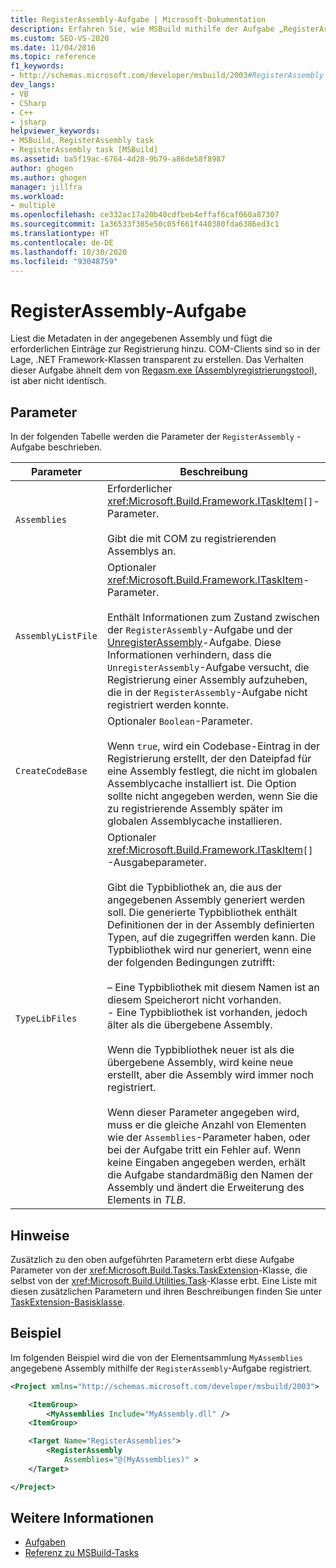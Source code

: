 ```yaml
---
title: RegisterAssembly-Aufgabe | Microsoft-Dokumentation
description: Erfahren Sie, wie MSBuild mithilfe der Aufgabe „RegisterAssembly“ die Metadaten in einer angegebenen Assembly liest und der Registrierung die erforderlichen Einträge hinzufügt.
ms.custom: SEO-VS-2020
ms.date: 11/04/2016
ms.topic: reference
f1_keywords:
- http://schemas.microsoft.com/developer/msbuild/2003#RegisterAssembly
dev_langs:
- VB
- CSharp
- C++
- jsharp
helpviewer_keywords:
- MSBuild, RegisterAssembly task
- RegisterAssembly task [MSBuild]
ms.assetid: ba5f19ac-6764-4d28-9b79-a86de58f8987
author: ghogen
ms.author: ghogen
manager: jillfra
ms.workload:
- multiple
ms.openlocfilehash: ce332ac17a20b40cdfbeb4effaf6caf060a87307
ms.sourcegitcommit: 1a36533f385e50c05f661f440380fda6386ed3c1
ms.translationtype: HT
ms.contentlocale: de-DE
ms.lasthandoff: 10/30/2020
ms.locfileid: "93048759"
---
```

# <a name="registerassembly-task"></a>RegisterAssembly-Aufgabe

Liest die Metadaten in der angegebenen Assembly und fügt die erforderlichen Einträge zur Registrierung hinzu. COM-Clients sind so in der Lage, .NET Framework-Klassen transparent zu erstellen. Das Verhalten dieser Aufgabe ähnelt dem von [Regasm.exe (Assemblyregistrierungstool)](/dotnet/framework/tools/regasm-exe-assembly-registration-tool), ist aber nicht identisch.

## <a name="parameters"></a>Parameter

 In der folgenden Tabelle werden die Parameter der `RegisterAssembly` -Aufgabe beschrieben.

|Parameter|Beschreibung|
|---------------|-----------------|
|`Assemblies`|Erforderlicher <xref:Microsoft.Build.Framework.ITaskItem>`[]`-Parameter.<br /><br /> Gibt die mit COM zu registrierenden Assemblys an.|
|`AssemblyListFile`|Optionaler <xref:Microsoft.Build.Framework.ITaskItem>-Parameter.<br /><br /> Enthält Informationen zum Zustand zwischen der `RegisterAssembly`-Aufgabe und der [UnregisterAssembly](../msbuild/unregisterassembly-task.md)-Aufgabe. Diese Informationen verhindern, dass die `UnregisterAssembly`-Aufgabe versucht, die Registrierung einer Assembly aufzuheben, die in der `RegisterAssembly`-Aufgabe nicht registriert werden konnte.|
|`CreateCodeBase`|Optionaler `Boolean`-Parameter.<br /><br /> Wenn `true`, wird ein Codebase-Eintrag in der Registrierung erstellt, der den Dateipfad für eine Assembly festlegt, die nicht im globalen Assemblycache installiert ist. Die Option sollte nicht angegeben werden, wenn Sie die zu registrierende Assembly später im globalen Assemblycache installieren.|
|`TypeLibFiles`|Optionaler <xref:Microsoft.Build.Framework.ITaskItem>`[]` -Ausgabeparameter.<br /><br /> Gibt die Typbibliothek an, die aus der angegebenen Assembly generiert werden soll. Die generierte Typbibliothek enthält Definitionen der in der Assembly definierten Typen, auf die zugegriffen werden kann. Die Typbibliothek wird nur generiert, wenn eine der folgenden Bedingungen zutrifft:<br /><br /> – Eine Typbibliothek mit diesem Namen ist an diesem Speicherort nicht vorhanden.<br />- Eine Typbibliothek ist vorhanden, jedoch älter als die übergebene Assembly.<br /><br /> Wenn die Typbibliothek neuer ist als die übergebene Assembly, wird keine neue erstellt, aber die Assembly wird immer noch registriert.<br /><br /> Wenn dieser Parameter angegeben wird, muss er die gleiche Anzahl von Elementen wie der `Assemblies`-Parameter haben, oder bei der Aufgabe tritt ein Fehler auf. Wenn keine Eingaben angegeben werden, erhält die Aufgabe standardmäßig den Namen der Assembly und ändert die Erweiterung des Elements in *TLB*.|

## <a name="remarks"></a>Hinweise

 Zusätzlich zu den oben aufgeführten Parametern erbt diese Aufgabe Parameter von der <xref:Microsoft.Build.Tasks.TaskExtension>-Klasse, die selbst von der <xref:Microsoft.Build.Utilities.Task>-Klasse erbt. Eine Liste mit diesen zusätzlichen Parametern und ihren Beschreibungen finden Sie unter [TaskExtension-Basisklasse](../msbuild/taskextension-base-class.md).

## <a name="example"></a>Beispiel

 Im folgenden Beispiel wird die von der Elementsammlung `MyAssemblies` angegebene Assembly mithilfe der `RegisterAssembly`-Aufgabe registriert.

```xml
<Project xmlns="http://schemas.microsoft.com/developer/msbuild/2003">

    <ItemGroup>
        <MyAssemblies Include="MyAssembly.dll" />
    <ItemGroup>

    <Target Name="RegisterAssemblies">
        <RegisterAssembly
            Assemblies="@(MyAssemblies)" >
    </Target>

</Project>
```

## <a name="see-also"></a>Weitere Informationen

- [Aufgaben](../msbuild/msbuild-tasks.md)
- [Referenz zu MSBuild-Tasks](../msbuild/msbuild-task-reference.md)
